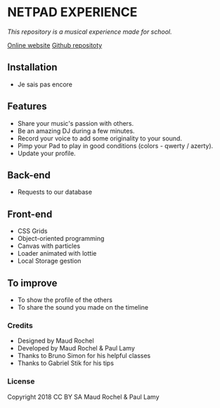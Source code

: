 # NETPAD EXPERIENCE

*This repository is a musical experience made for school.*

[Online website](http://maudrchl.com:7000/)
[Github repositoty](https://github.com/maudrochel/music-project)

## Installation
- Je sais pas encore

## Features
- Share your music's passion with others. 
- Be an amazing DJ during a few minutes. 
- Record your voice to add some originality to your sound.
- Pimp your Pad to play in good conditions (colors - qwerty / azerty).
- Update your profile. 

## Back-end
- Requests to our database

## Front-end
- CSS Grids
- Object-oriented programming 
- Canvas with particles
- Loader animated with lottie
- Local Storage gestion

## To improve
- To show the profile of the others
- To share the sound you made on the timeline

### Credits 
- Designed by Maud Rochel 
- Developed by Maud Rochel & Paul Lamy
- Thanks to Bruno Simon for his helpful classes
- Thanks to Gabriel Stik for his tips

### License 
Copyright 2018 CC BY SA Maud Rochel & Paul Lamy

